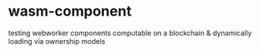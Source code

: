 # wasm-component
testing webworker components computable on a blockchain &amp; dynamically loading via ownership models
